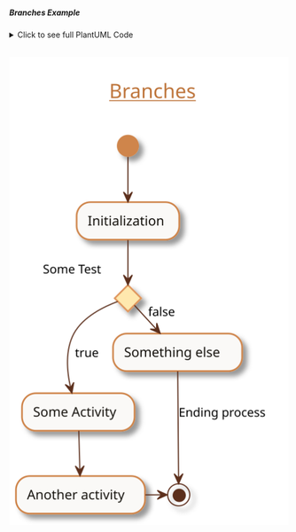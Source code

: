 ##### Branches Example

<details>
<summary>Click to see full PlantUML Code</summary>
<p>

    ```plantuml
        @startuml
        !include https://raw.githubusercontent.com/uri-chandler/makeitpdf/master/skins/light-orange/light-orange.skin.iuml

        Title \n <u>Branches</u> \n

        (*) --> "Initialization"

        if "Some Test" then
            -->[true] "Some Activity"
            --> "Another activity"
            -right-> (*)
        else
            ->[false] "Something else"
            -->[Ending process] (*)
        endif

        @enduml
    ```

</p>
</details>


<br />

![Branches](images/branches.svg)